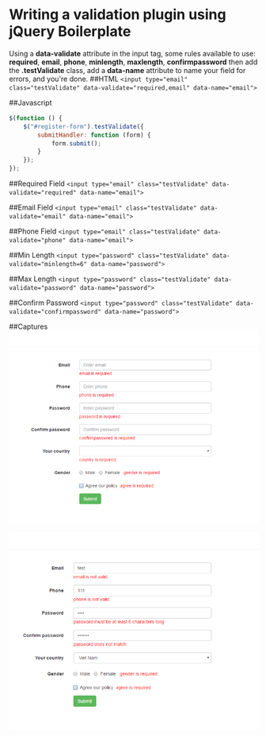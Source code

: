 # Writing a validation plugin using jQuery Boilerplate
Using a **data-validate** attribute in the input tag, some rules available to use: **required**, **email**, **phone**, **minlength**, **maxlength**, **confirmpassword** then add the **.testValidate** class, add a **data-name** attribute to name your field for errors, and you're done.
##HTML
`<input type="email" class="testValidate" data-validate="required,email" data-name="email">`

##Javascript
```javascript
$(function () {
    $("#register-form").testValidate({
        submitHandler: function (form) {
            form.submit();
        }
    });
});
```
##Required Field
`<input type="email" class="testValidate" data-validate="required" data-name="email">`

##Email Field
`<input type="email" class="testValidate" data-validate="email" data-name="email">`

##Phone Field
`<input type="email" class="testValidate" data-validate="phone" data-name="email">`

##Min Length 
`<input type="password" class="testValidate" data-validate="minlength=6" data-name="password">`

##Max Length
`<input type="password" class="testValidate" data-validate="password" data-name="password">`

##Confirm Password
`<input type="password" class="testValidate" data-validate="confirmpassword" data-name="password">`

##Captures
![Capture 1](/captures/capture1.png)

![Capture 2](/captures/capture2.png)
